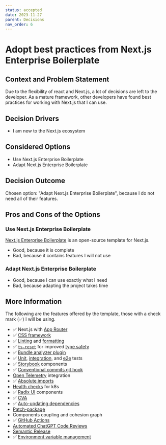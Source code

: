 ```yaml
---
status: accepted
date: 2023-11-27
parent: Decisions
nav_order: 6
---
```


# Adopt best practices from Next.js Enterprise Boilerplate

## Context and Problem Statement

Due to the flexibility of react and Next.js, a lot of decisions are left to the developer.
As a mature framework, other developers have found best practices for working with Next.js that I can use.

## Decision Drivers

- I am new to the Next.js ecosystem

## Considered Options

- Use Next.js Enterprise Boilerplate
- Adapt Next.js Enterprise Boilerplate

## Decision Outcome

Chosen option: "Adapt Next.js Enterprise Boilerplate", because I do not need all of their features.

## Pros and Cons of the Options

### Use Next.js Enterprise Boilerplate

[Next.js Enterprise Boilerplate](https://github.com/Blazity/next-enterprise) is an open-source template for Next.js.

- Good, because it is complete
- Bad, because it contains features I will not use

### Adapt Next.js Enterprise Boilerplate

- Good, because I can use exactly what I need
- Bad, because adapting the project takes time

## More Information

The following are the features offered by the template, those with a check mark (✅) I will be using.

- ✅ Next.js with [App Router](https://nextjs.org/docs/app/building-your-application/routing#the-app-router)
- ✅ [CSS framework](https://tailwindcss.com/)
- ✅ [Linting](https://eslint.org/) and [formatting](https://prettier.io/)
- ✅ [`ts-reset`](https://github.com/total-typescript/ts-reset) for improved [type safety](https://www.typescriptlang.org/)
- ✅ [Bundle analyzer plugin](https://www.npmjs.com/package/@next/bundle-analyzer)
- ✅ [Unit](https://jestjs.io/), [integration](https://testing-library.com/react), and [e2e](https://playwright.dev/) tests
- ✅ [Storybook](https://storybook.js.org/) components
- ✅ [Conventional commits git hook](https://www.conventionalcommits.org/)
- [Open Telemetry](https://opentelemetry.io/) integration
- ✅ [Absolute imports](https://nextjs.org/docs/advanced-features/module-path-aliases)
- [Health checks](https://kubernetes.io/docs/tasks/configure-pod-container/configure-liveness-readiness-startup-probes/) for k8s
- ✅ [Radix UI](https://www.radix-ui.com/) components
- ✅ [CVA](http://cva.style/)
- ✅ [Auto-updating dependencies](https://www.whitesourcesoftware.com/free-developer-tools/renovate)
- [Patch-package](https://www.npmjs.com/package/patch-package)
- Components coupling and cohesion graph
- ✅ [GitHub Actions](https://github.com/features/actions)
- [Automated ChatGPT Code Reviews](https://openai.com/chatgpt)
- [Semantic Release](https://github.com/semantic-release/semantic-release)
- ✅ [Environment variable management](https://env.t3.gg/)
